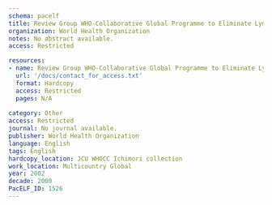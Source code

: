 ```yaml
---
schema: pacelf
title: Review Group WHO-Collaborative Global Programme to Eliminate Lymphatic Filariasis 26/1-02/2 February 2002
organization: World Health Organization
notes: No abstract available.
access: Restricted

resources:
- name: Review Group WHO-Collaborative Global Programme to Eliminate Lymphatic Filariasis 26/1-02/2 February 2002
  url: '/docs/contact_for_access.txt'
  format: Hardcopy
  access: Restricted
  pages: N/A
 
category: Other
access: Restricted
journal: No journal available.
publisher: World Health Organization
language: English 
tags: English 
hardcopy_location: JCU WHOCC Ichimori collection
work_location: Multicountry Global
year: 2002
decade: 2000
PacELF_ID: 1526
---
```

